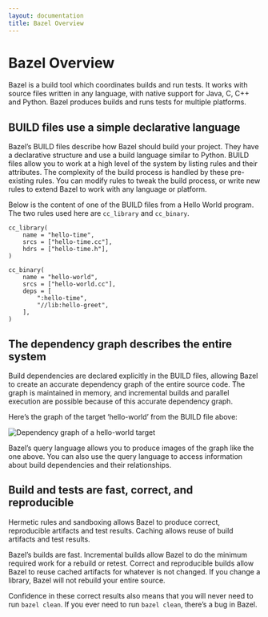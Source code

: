 ```yaml
---
layout: documentation
title: Bazel Overview
---
```


# Bazel Overview

Bazel is a build tool which coordinates builds and run tests. It works with
source files written in any language, with native support for Java, C, C++ and
Python. Bazel produces builds and runs tests for multiple platforms.

## BUILD files use a simple declarative language

Bazel’s BUILD files describe how Bazel should build your project. They have a
declarative structure and use a build language similar to Python. BUILD files
allow you to work at a high level of the system by listing rules and their
attributes. The complexity of the build process is handled by these pre-existing
rules. You can modify rules to tweak the build process, or write new rules to
extend Bazel to work with any language or platform.

Below is the content of one of the BUILD files from a Hello World program. The
two rules used here are `cc_library` and `cc_binary`.

```
cc_library(
    name = "hello-time",
    srcs = ["hello-time.cc"],
    hdrs = ["hello-time.h"],
)

cc_binary(
    name = "hello-world",
    srcs = ["hello-world.cc"],
    deps = [
        ":hello-time",
        "//lib:hello-greet",
    ],
)
```

## The dependency graph describes the entire system

Build dependencies are declared explicitly in the BUILD files, allowing Bazel
to create an accurate dependency graph of the entire source code. The graph is
maintained in memory, and incremental builds and parallel execution are possible
because of this accurate dependency graph.

Here’s the graph of the target ‘hello-world’ from the BUILD file above:

![Dependency graph of a hello-world target](/assets/graph_hello-world.svg)


Bazel’s query language allows you to produce images of the graph like the one
above. You can also use the query language to access information about build
dependencies and their relationships.

## Build and tests are fast, correct, and reproducible

Hermetic rules and sandboxing allows Bazel to produce correct, reproducible
artifacts and test results. Caching allows reuse of build artifacts and test
results.

Bazel’s builds are fast. Incremental builds allow Bazel to do the minimum
required work for a rebuild or retest. Correct and reproducible builds allow
Bazel to reuse cached artifacts for whatever is not changed. If you change a
library, Bazel will not rebuild your entire source.

Confidence in these correct results also means that you will never need to run
`bazel clean`. If you ever need to run `bazel clean`, there’s a bug in Bazel.
